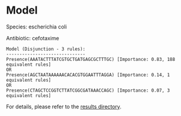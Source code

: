 
# Model

Species: escherichia coli

Antibiotic: cefotaxime

```
Model (Disjunction - 3 rules):
------------------------------
Presence(AAATACTTTATCGTGCTGATGAGCGCTTTGC) [Importance: 0.83, 188 equivalent rules]
OR
Presence(AGCTAATAAAAAACACACGTGGAATTTAGGA) [Importance: 0.14, 1 equivalent rules]
OR
Presence(CTAGCTCCGGTCTTATCGGCGATAAACCAGC) [Importance: 0.07, 3 equivalent rules]

```

For details, please refer to the [results directory](../../../../../results/scm_b/escherichia%20coli/cefotaxime/repeat_5/).

